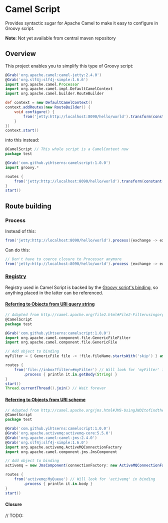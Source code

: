 Camel Script
============
Provides syntactic sugar for Apache Camel to make it easy to configure in Groovy script.

**Note**: Not yet available from central maven repository

Overview
--------
This project enables you to simplify this type of Groovy script:
```groovy
@Grab('org.apache.camel:camel-jetty:2.4.0')
@Grab('org.slf4j:slf4j-simple:1.6.6')
import org.apache.camel.Processor
import org.apache.camel.impl.DefaultCamelContext
import org.apache.camel.builder.RouteBuilder

def context = new DefaultCamelContext()
context.addRoutes(new RouteBuilder() {
    void configure() {
        from('jetty:http://localhost:8090/hello/world').transform(constant('Hello World!'))
    }
})
context.start()
```

into this instead:
```groovy
@CamelScript // This whole script is a CamelContext now
package test

@Grab('com.github.yihtserns:camelscript:1.0.0')
import groovy.*

routes {
    from('jetty:http://localhost:8090/hello/world').transform(constant('Hello World!'))
}
start()
```

Route building
--------------
### Process
Instead of this:
```groovy
from('jetty:http://localhost:8090/hello/world').process({exchange -> exchange.out.body = 'Hello World!'} as Processor)
```
Can do this:
```groovy
// Don't have to coerce closure to Processor anymore
from('jetty:http://localhost:8090/hello/world').process {exchange -> exchange.out.body = 'Hello World!'}
```

### [Registry](http://camel.apache.org/registry.html)
Registry used in Camel Script is backed by the [Groovy script's binding](http://groovy.codehaus.org/api/groovy/lang/Binding.html), so anything placed in the latter can be referenced.

#### [Referring to Objects from URI query string](http://camel.apache.org/configuring-camel.html#ConfiguringCamel-ReferringbeansfromEndpointURIs)
```groovy
// Adapted from http://camel.apache.org/file2.html#File2-Filterusingorg.apache.camel.component.file.GenericFileFilter
@CamelScript
package test

@Grab('com.github.yihtserns:camelscript:1.0.0')
import org.apache.camel.component.file.GenericFileFilter
import org.apache.camel.component.file.GenericFile

// Add object to binding
myFilter = { GenericFile file -> !file.fileName.startsWith('skip') } as GenericFileFilter

routes {
    from('file://inbox?filter=#myFilter') // Will look for 'myFilter' in binding
        .process { println it.in.getBody(String) }
}
start()
Thread.currentThread().join() // Wait forever
```

#### [Referring to Objects from URI scheme](http://camel.apache.org/configuring-camel.html#ConfiguringCamel-WorkingwithSpringXML)
```groovy
// Adapted from http://camel.apache.org/jms.html#JMS-UsingJNDItofindtheConnectionFactory
@CamelScript
package test

@Grab('com.github.yihtserns:camelscript:1.0.0')
@Grab('org.apache.activemq:activemq-core:5.5.0')
@Grab('org.apache.camel:camel-jms:2.4.0')
@Grab('org.slf4j:slf4j-simple:1.6.0')
import org.apache.activemq.ActiveMQConnectionFactory
import org.apache.camel.component.jms.JmsComponent

// Add object to binding
activemq = new JmsComponent(connectionFactory: new ActiveMQConnectionFactory(brokerURL: 'tcp://localhost:1444'))

routes {
    from('activemq:MyQueue') // Will look for 'activemq' in binding
        .process { println it.in.body }
}
start()
```

#### Closure
// TODO:
